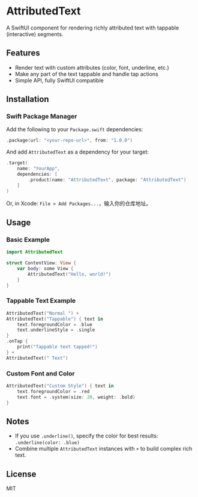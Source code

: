 # AttributedText

A SwiftUI component for rendering richly attributed text with tappable (interactive) segments.

## Features
- Render text with custom attributes (color, font, underline, etc.)
- Make any part of the text tappable and handle tap actions
- Simple API, fully SwiftUI compatible

## Installation

### Swift Package Manager
Add the following to your `Package.swift` dependencies:

```swift
.package(url: "<your-repo-url>", from: "1.0.0")
```

And add `AttributedText` as a dependency for your target:

```swift
.target(
    name: "YourApp",
    dependencies: [
        .product(name: "AttributedText", package: "AttributedText")
    ]
)
```

Or, in Xcode: `File > Add Packages...`，输入你的仓库地址。

## Usage

### Basic Example
```swift
import AttributedText

struct ContentView: View {
    var body: some View {
        AttributedText("Hello, world!")
    }
}
```

### Tappable Text Example
```swift
AttributedText("Normal ") +
AttributedText("Tappable") { text in
    text.foregroundColor = .blue
    text.underlineStyle = .single
}
.onTap {
    print("Tappable text tapped!")
} +
AttributedText(" Text")
```

### Custom Font and Color
```swift
AttributedText("Custom Style") { text in
    text.foregroundColor = .red
    text.font = .system(size: 20, weight: .bold)
}
```

## Notes
- If you use `.underline()`, specify the color for best results: `.underline(color: .blue)`
- Combine multiple `AttributedText` instances with `+` to build complex rich text.

## License
MIT 